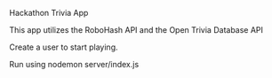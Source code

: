 ﻿Hackathon Trivia App

This app utilizes the RoboHash API and the Open Trivia Database API

Create a user to start playing.

Run using nodemon server/index.js